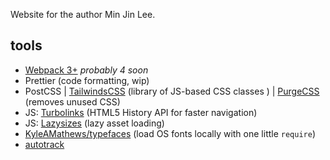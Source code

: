 Website for the author Min Jin Lee.



## tools
 
 - [Webpack 3+](https://webpack.js.org/) _probably 4 soon_
 - Prettier (code formatting, wip)
 - PostCSS | [TailwindsCSS](https://tailwindcss.com/) (library of JS-based CSS classes ) | [PurgeCSS](https://www.purgecss.com/) (removes unused CSS)
 - JS: [Turbolinks](https://github.com/turbolinks/turbolinks) (HTML5 History API for faster navigation)
 - JS: [Lazysizes](https://github.com/aFarkas/lazysizes) (lazy asset loading)
 - [KyleAMathews/typefaces](https://github.com/KyleAMathews/typefaces) (load OS fonts locally with one little `require`)
 - [autotrack](https://github.com/googleanalytics/autotrack)
